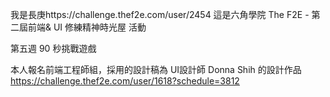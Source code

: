 我是長庚https://challenge.thef2e.com/user/2454
這是六角學院 The F2E - 第二屆前端& UI 修練精神時光屋 活動

第五週 90 秒挑戰遊戲

本人報名前端工程師組，採用的設計稿為
UI設計師 Donna Shih 的設計作品 https://challenge.thef2e.com/user/1618?schedule=3812


